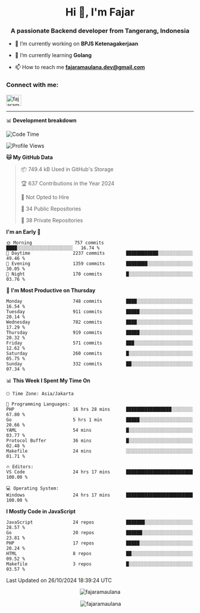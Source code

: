 <h1 align="center">Hi 👋, I'm Fajar</h1>
<h3 align="center">A passionate Backend developer from Tangerang, Indonesia</h3>

<!-- <p align="left"> <img src="https://komarev.com/ghpvc/?username=fajaramaulana&label=Profile%20views&color=0e75b6&style=flat" alt="fajaramaulana" /> </p> -->

- 🔭 I’m currently working on **BPJS Ketenagakerjaan**

- 🌱 I’m currently learning **Golang**

- 📫 How to reach me **fajaramaulana.dev@gmail.com**

<h3 align="left">Connect with me:</h3>
<p align="left">
<a href="https://linkedin.com/in/fajar-agus-maulana-73533a180/" target="blank"><img align="center" src="https://raw.githubusercontent.com/rahuldkjain/github-profile-readme-generator/master/src/images/icons/Social/linked-in-alt.svg" alt="fajaramaulana" height="30" width="40" /></a>
</p>

-------

📊 **Development breakdown**
<!--START_SECTION:waka-->
![Code Time](http://img.shields.io/badge/Code%20Time-2%2C388%20hrs%2041%20mins-blue)

![Profile Views](http://img.shields.io/badge/Profile%20Views-0-blue)

**🐱 My GitHub Data** 

> 📦 749.4 kB Used in GitHub's Storage 
 > 
> 🏆 637 Contributions in the Year 2024
 > 
> 🚫 Not Opted to Hire
 > 
> 📜 34 Public Repositories 
 > 
> 🔑 38 Private Repositories 
 > 
**I'm an Early 🐤** 

```text
🌞 Morning                757 commits         ████░░░░░░░░░░░░░░░░░░░░░   16.74 % 
🌆 Daytime                2237 commits        ████████████░░░░░░░░░░░░░   49.46 % 
🌃 Evening                1359 commits        ████████░░░░░░░░░░░░░░░░░   30.05 % 
🌙 Night                  170 commits         █░░░░░░░░░░░░░░░░░░░░░░░░   03.76 % 
```
📅 **I'm Most Productive on Thursday** 

```text
Monday                   748 commits         ████░░░░░░░░░░░░░░░░░░░░░   16.54 % 
Tuesday                  911 commits         █████░░░░░░░░░░░░░░░░░░░░   20.14 % 
Wednesday                782 commits         ████░░░░░░░░░░░░░░░░░░░░░   17.29 % 
Thursday                 919 commits         █████░░░░░░░░░░░░░░░░░░░░   20.32 % 
Friday                   571 commits         ███░░░░░░░░░░░░░░░░░░░░░░   12.62 % 
Saturday                 260 commits         █░░░░░░░░░░░░░░░░░░░░░░░░   05.75 % 
Sunday                   332 commits         ██░░░░░░░░░░░░░░░░░░░░░░░   07.34 % 
```


📊 **This Week I Spent My Time On** 

```text
🕑︎ Time Zone: Asia/Jakarta

💬 Programming Languages: 
PHP                      16 hrs 28 mins      █████████████████░░░░░░░░   67.80 % 
Go                       5 hrs 1 min         █████░░░░░░░░░░░░░░░░░░░░   20.66 % 
YAML                     54 mins             █░░░░░░░░░░░░░░░░░░░░░░░░   03.77 % 
Protocol Buffer          36 mins             █░░░░░░░░░░░░░░░░░░░░░░░░   02.48 % 
Makefile                 24 mins             ░░░░░░░░░░░░░░░░░░░░░░░░░   01.71 % 

🔥 Editors: 
VS Code                  24 hrs 17 mins      █████████████████████████   100.00 % 

💻 Operating System: 
Windows                  24 hrs 17 mins      █████████████████████████   100.00 % 
```

**I Mostly Code in JavaScript** 

```text
JavaScript               24 repos            ███████░░░░░░░░░░░░░░░░░░   28.57 % 
Go                       20 repos            ██████░░░░░░░░░░░░░░░░░░░   23.81 % 
PHP                      17 repos            █████░░░░░░░░░░░░░░░░░░░░   20.24 % 
HTML                     8 repos             ██░░░░░░░░░░░░░░░░░░░░░░░   09.52 % 
Makefile                 3 repos             █░░░░░░░░░░░░░░░░░░░░░░░░   03.57 % 
```




 Last Updated on 26/10/2024 18:39:24 UTC
<!--END_SECTION:waka-->
<p align="center"><img align="center" src="https://github-readme-stats.vercel.app/api/top-langs?username=fajaramaulana&show_icons=true&locale=en&layout=compact" alt="fajaramaulana" /></p>

<p align="center">&nbsp;<img align="center" src="https://github-readme-stats.vercel.app/api?username=fajaramaulana&show_icons=true&locale=en" alt="fajaramaulana" /></p>
